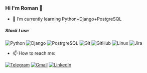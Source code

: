 ### Hi I'm Roman 👋

- 🌱 I’m currently learning Python+Django+PostgreSQL
##### Stack I use

![Python](https://img.shields.io/badge/-Python-000000?style=flat&logo=python)
![Django](https://img.shields.io/badge/Django-Django-lightgrey)
![PostrgreSQL](https://img.shields.io/badge/-SQL-000000?style=flat&logo=postgresql)
![Git](https://img.shields.io/badge/-Git-222222?style=flat&logo=git&logoColor=F05032)
![GitHub](https://img.shields.io/badge/-GitHub-222222?style=flat&logo=github&logoColor=181717)
![Linux](https://img.shields.io/badge/-Linux-222222?style=flat&logo=linux&logoColor=FCC624)
![Jira](https://img.shields.io/badge/-Jira-222222?style=flat&logo=jira-software&logoColor=white&logoColor=0052CC)

- 📫 How to reach me:

[![Telegram](https://img.shields.io/badge/-TELEGRAM-2CA5E0?style=for-the-badge&logo=telegram&logoColor=white)](https://t.me/Ro_ma_sh_ka)
[![Gmail](https://img.shields.io/badge/-GMAIL-D14836?style=for-the-badge&logo=gmail&logoColor=white)](mailto:romashka.lrv@gmail.com)
[![LinkedIn](https://img.shields.io/badge/-LINKEDIN-0077B5?style=for-the-badge&logo=linkedin&logoColor=white)](https://www.linkedin.com/in/ro-ma-sh-ka)

<!--


**ro-ma-sh-ka/ro-ma-sh-ka** is a ✨ _special_ ✨ repository because its `README.md` (this file) appears on your GitHub profile.

Here are some ideas to get you started:
[![Header](https://github.com/adamalston/adamalston/raw/master/profile.gif)](https://www.adamalston.com/)

##### Hi, I'm Adam:






##### Fun fact: I once solved the world's oldest question with a single line of JavaScript

-->

